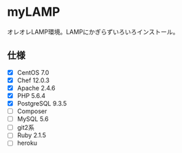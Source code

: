 myLAMP
======

オレオレLAMP環境。LAMPにかぎらずいろいろインストール。

## 仕様

- [x] CentOS 7.0
- [x] Chef 12.0.3
- [x] Apache 2.4.6
- [x] PHP 5.6.4
- [x] PostgreSQL 9.3.5
- [ ] Composer
- [ ] MySQL 5.6
- [ ] git2系
- [ ] Ruby 2.1.5
- [ ] heroku

